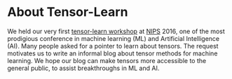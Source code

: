 # About Tensor-Learn
We held our very first [tensor-learn workshop](http://tensor-learn.org) at [NIPS](https://nips.cc/) 2016, one of the most prodigious conference in machine learning (ML) and Artificial Intelligence (AI). 
Many people asked for a pointer to learn about tensors. The request motivates us to write an informal blog about tensor methods for machine learning. 
We hope our blog can make tensors more accessible to the general public, to assist breakthroughs in ML and AI.

